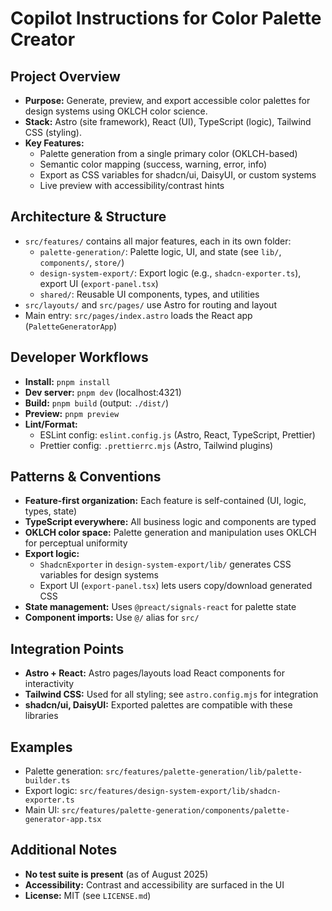 # Copilot Instructions for Color Palette Creator

## Project Overview
- **Purpose:** Generate, preview, and export accessible color palettes for design systems using OKLCH color science.
- **Stack:** Astro (site framework), React (UI), TypeScript (logic), Tailwind CSS (styling).
- **Key Features:**
  - Palette generation from a single primary color (OKLCH-based)
  - Semantic color mapping (success, warning, error, info)
  - Export as CSS variables for shadcn/ui, DaisyUI, or custom systems
  - Live preview with accessibility/contrast hints

## Architecture & Structure
- `src/features/` contains all major features, each in its own folder:
  - `palette-generation/`: Palette logic, UI, and state (see `lib/`, `components/`, `store/`)
  - `design-system-export/`: Export logic (e.g., `shadcn-exporter.ts`), export UI (`export-panel.tsx`)
  - `shared/`: Reusable UI components, types, and utilities
- `src/layouts/` and `src/pages/` use Astro for routing and layout
- Main entry: `src/pages/index.astro` loads the React app (`PaletteGeneratorApp`)

## Developer Workflows
- **Install:** `pnpm install`
- **Dev server:** `pnpm dev` (localhost:4321)
- **Build:** `pnpm build` (output: `./dist/`)
- **Preview:** `pnpm preview`
- **Lint/Format:**
  - ESLint config: `eslint.config.js` (Astro, React, TypeScript, Prettier)
  - Prettier config: `.prettierrc.mjs` (Astro, Tailwind plugins)

## Patterns & Conventions
- **Feature-first organization:** Each feature is self-contained (UI, logic, types, state)
- **TypeScript everywhere:** All business logic and components are typed
- **OKLCH color space:** Palette generation and manipulation uses OKLCH for perceptual uniformity
- **Export logic:**
  - `ShadcnExporter` in `design-system-export/lib/` generates CSS variables for design systems
  - Export UI (`export-panel.tsx`) lets users copy/download generated CSS
- **State management:** Uses `@preact/signals-react` for palette state
- **Component imports:** Use `@/` alias for `src/`

## Integration Points
- **Astro + React:** Astro pages/layouts load React components for interactivity
- **Tailwind CSS:** Used for all styling; see `astro.config.mjs` for integration
- **shadcn/ui, DaisyUI:** Exported palettes are compatible with these libraries

## Examples
- Palette generation: `src/features/palette-generation/lib/palette-builder.ts`
- Export logic: `src/features/design-system-export/lib/shadcn-exporter.ts`
- Main UI: `src/features/palette-generation/components/palette-generator-app.tsx`

## Additional Notes
- **No test suite is present** (as of August 2025)
- **Accessibility:** Contrast and accessibility are surfaced in the UI
- **License:** MIT (see `LICENSE.md`)
